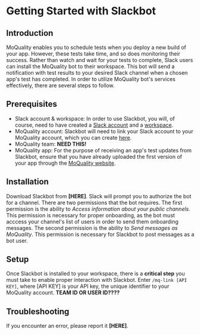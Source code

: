 # Getting Started with Slackbot

## Introduction

MoQuality enables you to schedule tests when you deploy a new build of your app. However, these tests take time, and so does monitoring their success. Rather than watch and wait for your tests to complete, Slack users can install the MoQuality bot to their workspace. This bot will send a notification with test results to your desired Slack channel when a chosen app's test has completed. In order to utilize MoQuality bot's services effectively, there are several steps to follow.

## Prerequisites

* Slack account & workspace: In order to use Slackbot, you will, of course, need to have created a [Slack account](https://slack.com/get-started) and a [workspace](https://slack.com/create).
* MoQuality account: Slackbot will need to link your Slack account to your MoQuality account, which you can create [here](https://app.moquality.com/signup).
* MoQuality team: **NEED THIS!**
* MoQuality app: For the purpose of receiving an app's test updates from Slackbot, ensure that you have already uploaded the first version of your app through the [MoQuality website](https://app.moquality.com/).

## Installation

Download Slackbot from **[HERE]**. Slack will prompt you to authorize the bot for a channel. There are two permissions that the bot requires. The first permission is the ability to *Access information about your public channels*. This permission is necessary for proper onboarding, as the bot must acccess your channel's list of users in order to send them onboarding messages. The second permission is the ability to *Send messages as MoQuality*. This permission is necessary for Slackbot to post messages as a bot user.

## Setup

Once Slackbot is installed to your workspace, there is a **critical step** you must take to enable proper interaction with Slackbot. Enter `/mq-link [API KEY]`, where [API KEY] is your API key, the unique identifier to your MoQuality account. **TEAM ID OR USER ID????**

## Troubleshooting

If you encounter an error, please report it **[HERE]**.